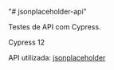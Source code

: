 "# jsonplaceholder-api" 

Testes de API com Cypress.

Cypress 12

API utilizada: [jsonplaceholder](https://jsonplaceholder.typicode.com/guide/)
